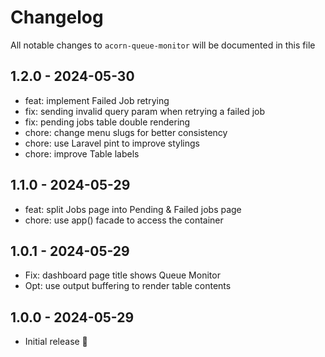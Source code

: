 # Changelog

All notable changes to `acorn-queue-monitor` will be documented in this file

## 1.2.0 - 2024-05-30

- feat: implement Failed Job retrying
- fix: sending invalid query param when retrying a failed job
- fix: pending jobs table double rendering
- chore: change menu slugs for better consistency
- chore: use Laravel pint to improve stylings
- chore: improve Table labels

## 1.1.0 - 2024-05-29

- feat: split Jobs page into Pending & Failed jobs page
- chore: use app() facade to access the container

## 1.0.1 - 2024-05-29

- Fix: dashboard page title shows Queue Monitor
- Opt: use output buffering to render table contents

## 1.0.0 - 2024-05-29

- Initial release 🚀
